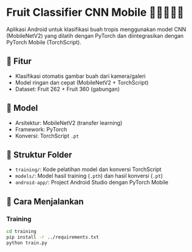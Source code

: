 # Fruit Classifier CNN Mobile 🍌🥭🍊🍍🌰

Aplikasi Android untuk klasifikasi buah tropis menggunakan model CNN (MobileNetV2) yang dilatih dengan PyTorch dan diintegrasikan dengan PyTorch Mobile (TorchScript).

## 📌 Fitur
- Klasifikasi otomatis gambar buah dari kamera/galeri
- Model ringan dan cepat (MobileNetV2 + TorchScript)
- Dataset: Fruit 262 + Fruit 360 (gabungan)

## 🧠 Model
- Arsitektur: MobileNetV2 (transfer learning)
- Framework: PyTorch
- Konversi: TorchScript `.pt`

## 📁 Struktur Folder
- `training/`: Kode pelatihan model dan konversi TorchScript
- `models/`: Model hasil training (`.pth`) dan hasil konversi (`.pt`)
- `android-app/`: Project Android Studio dengan PyTorch Mobile

## 🚀 Cara Menjalankan
### Training
```bash
cd training
pip install -r ../requirements.txt
python train.py
